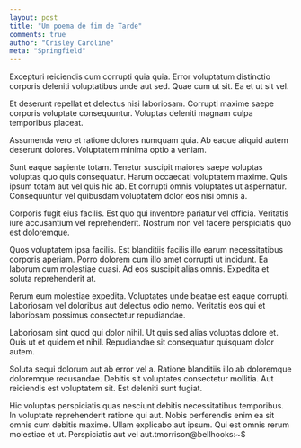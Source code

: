 ```yaml
---
layout: post
title: "Um poema de fim de Tarde"
comments: true
author: "Crisley Caroline"
meta: "Springfield"
---
```


Excepturi reiciendis cum corrupti quia quia. Error voluptatum distinctio corporis deleniti voluptatibus unde aut sed. Quae cum ut sit. Ea et ut sit vel.

Et deserunt repellat et delectus nisi laboriosam. Corrupti maxime saepe corporis voluptate consequuntur. Voluptas deleniti magnam culpa temporibus placeat.

Assumenda vero et ratione dolores numquam quia. Ab eaque aliquid autem deserunt dolores. Voluptatem minima optio a veniam.


Sunt eaque sapiente totam. Tenetur suscipit maiores saepe voluptas voluptas quo quis consequatur. Harum occaecati voluptatem maxime. Quis ipsum totam aut vel quis hic ab. Et corrupti omnis voluptates ut aspernatur. Consequuntur vel quibusdam voluptatem dolor eos nisi omnis a.

Corporis fugit eius facilis. Est quo qui inventore pariatur vel officia. Veritatis iure accusantium vel reprehenderit. Nostrum non vel facere perspiciatis quo est doloremque.

Quos voluptatem ipsa facilis. Est blanditiis facilis illo earum necessitatibus corporis aperiam. Porro dolorem cum illo amet corrupti ut incidunt. Ea laborum cum molestiae quasi. Ad eos suscipit alias omnis. Expedita et soluta reprehenderit at.

Rerum eum molestiae expedita. Voluptates unde beatae est eaque corrupti. Laboriosam vel doloribus aut delectus odio nemo. Veritatis eos qui et laboriosam possimus consectetur repudiandae.

Laboriosam sint quod qui dolor nihil. Ut quis sed alias voluptas dolore et. Quis ut et quidem et nihil. Repudiandae sit consequatur quisquam dolor autem.

Soluta sequi dolorum aut ab error vel a. Ratione blanditiis illo ab doloremque doloremque recusandae. Debitis sit voluptates consectetur mollitia. Aut reiciendis est voluptatem sit. Est deleniti sunt fugiat.

Hic voluptas perspiciatis quas nesciunt debitis necessitatibus temporibus. In voluptate reprehenderit ratione qui aut. Nobis perferendis enim ea sit omnis cum debitis maxime. Ullam explicabo aut ipsum. Qui est omnis rerum molestiae et ut. Perspiciatis aut vel aut.tmorrison@bellhooks:~$ 

